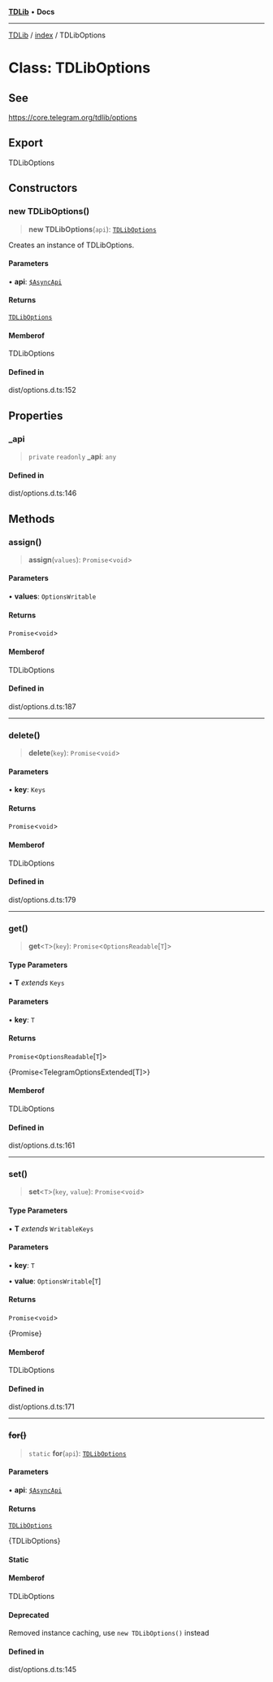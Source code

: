 [**TDLib**](../../README.md) • **Docs**

***

[TDLib](../../modules.md) / [index](../README.md) / TDLibOptions

# Class: TDLibOptions

## See

https://core.telegram.org/tdlib/options

## Export

TDLibOptions

## Constructors

### new TDLibOptions()

> **new TDLibOptions**(`api`): [`TDLibOptions`](TDLibOptions.md)

Creates an instance of TDLibOptions.

#### Parameters

• **api**: [`$AsyncApi`](../namespaces/types/namespaces/default/classes/$AsyncApi.md)

#### Returns

[`TDLibOptions`](TDLibOptions.md)

#### Memberof

TDLibOptions

#### Defined in

dist/options.d.ts:152

## Properties

### \_api

> `private` `readonly` **\_api**: `any`

#### Defined in

dist/options.d.ts:146

## Methods

### assign()

> **assign**(`values`): `Promise`\<`void`\>

#### Parameters

• **values**: `OptionsWritable`

#### Returns

`Promise`\<`void`\>

#### Memberof

TDLibOptions

#### Defined in

dist/options.d.ts:187

***

### delete()

> **delete**(`key`): `Promise`\<`void`\>

#### Parameters

• **key**: `Keys`

#### Returns

`Promise`\<`void`\>

#### Memberof

TDLibOptions

#### Defined in

dist/options.d.ts:179

***

### get()

> **get**\<`T`\>(`key`): `Promise`\<`OptionsReadable`\[`T`\]\>

#### Type Parameters

• **T** *extends* `Keys`

#### Parameters

• **key**: `T`

#### Returns

`Promise`\<`OptionsReadable`\[`T`\]\>

{Promise<TelegramOptionsExtended[T]>}

#### Memberof

TDLibOptions

#### Defined in

dist/options.d.ts:161

***

### set()

> **set**\<`T`\>(`key`, `value`): `Promise`\<`void`\>

#### Type Parameters

• **T** *extends* `WritableKeys`

#### Parameters

• **key**: `T`

• **value**: `OptionsWritable`\[`T`\]

#### Returns

`Promise`\<`void`\>

{Promise<void>}

#### Memberof

TDLibOptions

#### Defined in

dist/options.d.ts:171

***

### ~~for()~~

> `static` **for**(`api`): [`TDLibOptions`](TDLibOptions.md)

#### Parameters

• **api**: [`$AsyncApi`](../namespaces/types/namespaces/default/classes/$AsyncApi.md)

#### Returns

[`TDLibOptions`](TDLibOptions.md)

{TDLibOptions}

#### Static

#### Memberof

TDLibOptions

#### Deprecated

Removed instance caching, use `new TDLibOptions()` instead

#### Defined in

dist/options.d.ts:145
